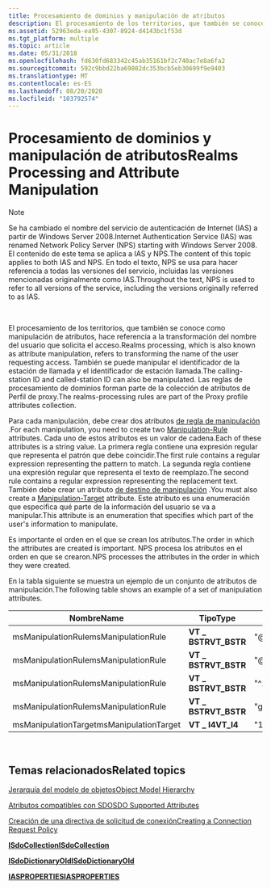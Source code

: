 ```yaml
---
title: Procesamiento de dominios y manipulación de atributos
description: El procesamiento de los territorios, que también se conoce como manipulación de atributos, hace referencia a la transformación del nombre del usuario que solicita el acceso.
ms.assetid: 52963eda-ea95-4307-8924-d4143bc1f53d
ms.tgt_platform: multiple
ms.topic: article
ms.date: 05/31/2018
ms.openlocfilehash: fd630fd683342c45ab35161bf2c740ac7e8a6fa2
ms.sourcegitcommit: 592c9bbd22ba69802dc353bcb5eb30699f9e9403
ms.translationtype: MT
ms.contentlocale: es-ES
ms.lasthandoff: 08/20/2020
ms.locfileid: "103792574"
---
```

# <a name="realms-processing-and-attribute-manipulation"></a><span data-ttu-id="85f2e-103">Procesamiento de dominios y manipulación de atributos</span><span class="sxs-lookup"><span data-stu-id="85f2e-103">Realms Processing and Attribute Manipulation</span></span>

> [!Note]  
> <span data-ttu-id="85f2e-104">Se ha cambiado el nombre del servicio de autenticación de Internet (IAS) a partir de Windows Server 2008.</span><span class="sxs-lookup"><span data-stu-id="85f2e-104">Internet Authentication Service (IAS) was renamed Network Policy Server (NPS) starting with Windows Server 2008.</span></span> <span data-ttu-id="85f2e-105">El contenido de este tema se aplica a IAS y NPS.</span><span class="sxs-lookup"><span data-stu-id="85f2e-105">The content of this topic applies to both IAS and NPS.</span></span> <span data-ttu-id="85f2e-106">En todo el texto, NPS se usa para hacer referencia a todas las versiones del servicio, incluidas las versiones mencionadas originalmente como IAS.</span><span class="sxs-lookup"><span data-stu-id="85f2e-106">Throughout the text, NPS is used to refer to all versions of the service, including the versions originally referred to as IAS.</span></span>

 

<span data-ttu-id="85f2e-107">El procesamiento de los territorios, que también se conoce como manipulación de atributos, hace referencia a la transformación del nombre del usuario que solicita el acceso.</span><span class="sxs-lookup"><span data-stu-id="85f2e-107">Realms processing, which is also known as attribute manipulation, refers to transforming the name of the user requesting access.</span></span> <span data-ttu-id="85f2e-108">También se puede manipular el identificador de la estación de llamada y el identificador de estación llamada.</span><span class="sxs-lookup"><span data-stu-id="85f2e-108">The calling-station ID and called-station ID can also be manipulated.</span></span> <span data-ttu-id="85f2e-109">Las reglas de procesamiento de dominios forman parte de la colección de atributos de Perfil de proxy.</span><span class="sxs-lookup"><span data-stu-id="85f2e-109">The realms-processing rules are part of the Proxy profile attributes collection.</span></span>

<span data-ttu-id="85f2e-110">Para cada manipulación, debe crear dos atributos [de regla de manipulación](/windows/desktop/Nps/sdo-manipulation-rule) .</span><span class="sxs-lookup"><span data-stu-id="85f2e-110">For each manipulation, you need to create two [Manipulation-Rule](/windows/desktop/Nps/sdo-manipulation-rule) attributes.</span></span> <span data-ttu-id="85f2e-111">Cada uno de estos atributos es un valor de cadena.</span><span class="sxs-lookup"><span data-stu-id="85f2e-111">Each of these attributes is a string value.</span></span> <span data-ttu-id="85f2e-112">La primera regla contiene una expresión regular que representa el patrón que debe coincidir.</span><span class="sxs-lookup"><span data-stu-id="85f2e-112">The first rule contains a regular expression representing the pattern to match.</span></span> <span data-ttu-id="85f2e-113">La segunda regla contiene una expresión regular que representa el texto de reemplazo.</span><span class="sxs-lookup"><span data-stu-id="85f2e-113">The second rule contains a regular expression representing the replacement text.</span></span> <span data-ttu-id="85f2e-114">También debe crear un atributo [de destino de manipulación](/windows/desktop/Nps/sdo-manipulation-target) .</span><span class="sxs-lookup"><span data-stu-id="85f2e-114">You must also create a [Manipulation-Target](/windows/desktop/Nps/sdo-manipulation-target) attribute.</span></span> <span data-ttu-id="85f2e-115">Este atributo es una enumeración que especifica qué parte de la información del usuario se va a manipular.</span><span class="sxs-lookup"><span data-stu-id="85f2e-115">This attribute is an enumeration that specifies which part of the user's information to manipulate.</span></span>

<span data-ttu-id="85f2e-116">Es importante el orden en el que se crean los atributos.</span><span class="sxs-lookup"><span data-stu-id="85f2e-116">The order in which the attributes are created is important.</span></span> <span data-ttu-id="85f2e-117">NPS procesa los atributos en el orden en que se crearon.</span><span class="sxs-lookup"><span data-stu-id="85f2e-117">NPS processes the attributes in the order in which they were created.</span></span>

<span data-ttu-id="85f2e-118">En la tabla siguiente se muestra un ejemplo de un conjunto de atributos de manipulación.</span><span class="sxs-lookup"><span data-stu-id="85f2e-118">The following table shows an example of a set of manipulation attributes.</span></span>



| <span data-ttu-id="85f2e-119">Nombre</span><span class="sxs-lookup"><span data-stu-id="85f2e-119">Name</span></span>                 | <span data-ttu-id="85f2e-120">Tipo</span><span class="sxs-lookup"><span data-stu-id="85f2e-120">Type</span></span>         | <span data-ttu-id="85f2e-121">Valor de cadena</span><span class="sxs-lookup"><span data-stu-id="85f2e-121">String Value</span></span>     |
|----------------------|--------------|------------------|
| <span data-ttu-id="85f2e-122">msManipulationRule</span><span class="sxs-lookup"><span data-stu-id="85f2e-122">msManipulationRule</span></span>   | <span data-ttu-id="85f2e-123">**VT \_ BSTR**</span><span class="sxs-lookup"><span data-stu-id="85f2e-123">**VT\_BSTR**</span></span> | <span data-ttu-id="85f2e-124">"@company.com"</span><span class="sxs-lookup"><span data-stu-id="85f2e-124">"@company.com"</span></span>   |
| <span data-ttu-id="85f2e-125">msManipulationRule</span><span class="sxs-lookup"><span data-stu-id="85f2e-125">msManipulationRule</span></span>   | <span data-ttu-id="85f2e-126">**VT \_ BSTR**</span><span class="sxs-lookup"><span data-stu-id="85f2e-126">**VT\_BSTR**</span></span> | <span data-ttu-id="85f2e-127">"@microsoft.com"</span><span class="sxs-lookup"><span data-stu-id="85f2e-127">"@microsoft.com"</span></span> |
| <span data-ttu-id="85f2e-128">msManipulationRule</span><span class="sxs-lookup"><span data-stu-id="85f2e-128">msManipulationRule</span></span>   | <span data-ttu-id="85f2e-129">**VT \_ BSTR**</span><span class="sxs-lookup"><span data-stu-id="85f2e-129">**VT\_BSTR**</span></span> | <span data-ttu-id="85f2e-130">"^.+@"</span><span class="sxs-lookup"><span data-stu-id="85f2e-130">"^.+@"</span></span>           |
| <span data-ttu-id="85f2e-131">msManipulationRule</span><span class="sxs-lookup"><span data-stu-id="85f2e-131">msManipulationRule</span></span>   | <span data-ttu-id="85f2e-132">**VT \_ BSTR**</span><span class="sxs-lookup"><span data-stu-id="85f2e-132">**VT\_BSTR**</span></span> | <span data-ttu-id="85f2e-133">"guest@"</span><span class="sxs-lookup"><span data-stu-id="85f2e-133">"guest@"</span></span>         |
| <span data-ttu-id="85f2e-134">msManipulationTarget</span><span class="sxs-lookup"><span data-stu-id="85f2e-134">msManipulationTarget</span></span> | <span data-ttu-id="85f2e-135">**VT \_ I4**</span><span class="sxs-lookup"><span data-stu-id="85f2e-135">**VT\_I4**</span></span>   | <span data-ttu-id="85f2e-136">"1"</span><span class="sxs-lookup"><span data-stu-id="85f2e-136">"1"</span></span>              |



 

## <a name="related-topics"></a><span data-ttu-id="85f2e-137">Temas relacionados</span><span class="sxs-lookup"><span data-stu-id="85f2e-137">Related topics</span></span>

<dl> <dt>

[<span data-ttu-id="85f2e-138">Jerarquía del modelo de objetos</span><span class="sxs-lookup"><span data-stu-id="85f2e-138">Object Model Hierarchy</span></span>](/windows/desktop/Nps/sdo-object-model-hierarchy)
</dt> <dt>

[<span data-ttu-id="85f2e-139">Atributos compatibles con SDO</span><span class="sxs-lookup"><span data-stu-id="85f2e-139">SDO Supported Attributes</span></span>](/windows/desktop/Nps/sdo-sdo-supported-attributes)
</dt> <dt>

[<span data-ttu-id="85f2e-140">Creación de una directiva de solicitud de conexión</span><span class="sxs-lookup"><span data-stu-id="85f2e-140">Creating a Connection Request Policy</span></span>](/windows/desktop/Nps/sdo-creating-a-connection-request-policy)
</dt> <dt>

[<span data-ttu-id="85f2e-141">**ISdoCollection**</span><span class="sxs-lookup"><span data-stu-id="85f2e-141">**ISdoCollection**</span></span>](/windows/desktop/api/sdoias/nn-sdoias-isdocollection)
</dt> <dt>

[<span data-ttu-id="85f2e-142">**ISdoDictionaryOld**</span><span class="sxs-lookup"><span data-stu-id="85f2e-142">**ISdoDictionaryOld**</span></span>](/windows/desktop/api/sdoias/nn-sdoias-isdodictionaryold)
</dt> <dt>

[<span data-ttu-id="85f2e-143">**IASPROPERTIES**</span><span class="sxs-lookup"><span data-stu-id="85f2e-143">**IASPROPERTIES**</span></span>](/windows/desktop/api/sdoias/ne-sdoias-iasproperties)
</dt> </dl>

 

 